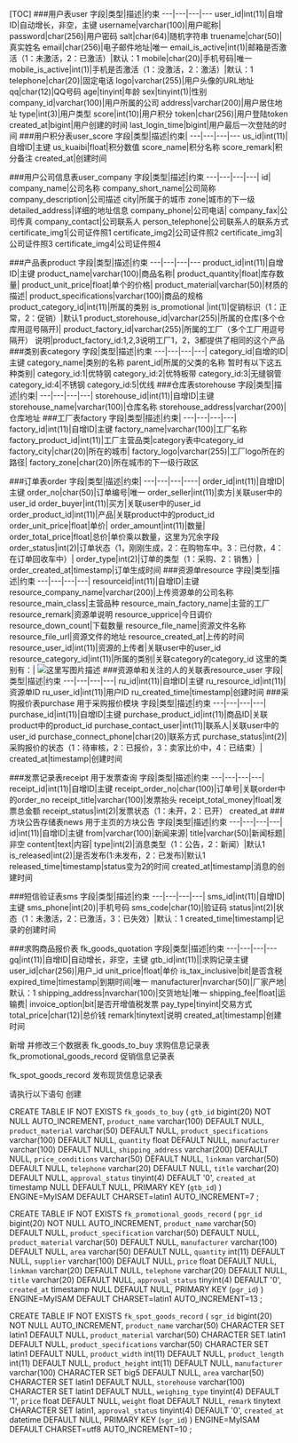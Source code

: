 [TOC]
###用户表user
字段|类型|描述|约束
---|---|---|---
user_id|int(11)|自增ID|自动增长，非空，主键
username|varchar(100)|用户昵称|
password|char(256)|用户密码
salt|char(64)|随机字符串
truename|char(50)|真实姓名
email|char(256)|电子邮件地址|唯一
email_is_active|int(1)|邮箱是否激活（1：未激活，2：已激活）|默认：1
mobile|char(20)|手机号码|唯一
mobile_is_active|int(1)|手机是否激活（1：没激活，2：激活）|默认：1
telephone|char(20)|固定电话
logo|varchar(255)|用户头像的URL地址
qq|char(12)|QQ号码
age|tinyint|年龄
sex|tinyint(1)|性别
company_id|varchar(100)|用户所属的公司
address|varchar(200)|用户居住地址
type|int(3)|用户类型
score|int(10)|用户积分
token|char(256)|用户登陆token
created_at|bigint|用户创建的时间
last_login_time|bigint|用户最后一次登陆的时间
###用户积分表user_score
字段|类型|描述|约束|
---|---|---|---
us_id|int(11)|自增ID|主键
us_kuaibi|float|积分数值
score_name|积分名称
score_remark|积分备注
created_at|创建时间

###用户公司信息表user_company
字段|类型|描述|约束
---|---|---|---|
id|
company_name|公司名称
company_short_name|公司简称
company_description|公司描述
city|所属于的城市
zone|城市的下一级
detailed_address|详细的地址信息
company_phone|公司电话|
company_fax|公司传真
company_contact|公司联系人
person_telephone|公司联系人的联系方式
certificate_img1|公司证件照1
certificate_img2|公司证件照2
certificate_img3|公司证件照3
certificate_img4|公司证件照4


###产品表product
字段|类型|描述|约束
---|---|---|---
product_id|int(11)|自增ID|主键
product_name|varchar(100)|商品名称|
product_quantity|float|库存数量|
product_unit_price|float|单个的价格|
product_material|varchar(50)|材质的描述|
product_specifications|varchar(100)|商品的规格
product_category_id|int(11)|所属的类别
is_promotional |int(1)|促销标识（1：正常，2：促销）|默认1
product_storehouse_id|varchar(255)|所属的仓库(多个仓库用逗号隔开)|
product_factory_id|varchar(255)|所属的工厂（多个工厂用逗号隔开）
说明|product_factory_id:1,2,3说明工厂1，2，3都提供了相同的这个产品
###类别表category
字段|类型|描述|约束
---|---|---|---|
category_id|自增的ID|主键
category_name|类别的名称 
parent_id|所属的父类的名称
暂时有以下这五种类别|
category_id:1|优特钢
category_id:2|优特板带
category_id:3|无缝钢管
category_id:4|不锈钢
category_id:5|优线
###仓库表storehouse
字段|类型|描述|约束|
---|---|---|---|
storehouse_id|int(11)|自增ID|主键
storehouse_name|varchar(100)|仓库名称
storehouse_address|varchar(200)|仓库地址
###工厂表factory
字段|类型|描述|约束|
---|---|---|---|
factory_id|int(11)|自增ID|主键
factory_name|varchar(100)|工厂名称
factory_product_id|int(11)|工厂主营品类|category表中category_id
factory_city|char(20)|所在的城市|
factory_logo|varchar(255)|工厂logo所在的路径|
factory_zone|char(20)|所在城市的下一级行政区



###订单表order
字段|类型|描述|约束|
---|---|---|----|
order_id|int(11)|自增ID|主键
order_no|char(50)|订单编号|唯一
order_seller|int(11)|卖方|关联user中的user_id
order_buyer|int(11)|买方|关联user中的user_id
order_product_id|int(11)|产品|关联product中的product_id
order_unit_price|float|单价|
order_amount|int(11)|数量|
order_total_price|float|总价|单价乘以数量，这里为冗余字段
order_status|int(2)|订单状态（1，刚刚生成，2：在购物车中。3：已付款，4：在订单回收车中）|
order_type|int(2)|订单的类型（1：采购、2：销售）|
order_created_at|timestamp|订单生成时间
###资源单resource
字段|类型|描述|约束
---|---|---|---|
resourceid|int(11)|自增ID|主键
resource_company_name|varchar(200)|上传资源单的公司名称
resource_main_class|主营品种
resource_main_factory_name|主营的工厂
resource_remark|资源单说明
resource_upprice|今日调价
resource_down_count|下载数量
resource_file_name|资源文件名称
resource_file_url|资源文件的地址
resource_created_at|上传的时间
resource_user_id|int(11)|资源的上传者|关联user中的user_id
resource_category_id|int(11)|所属的类别|关联category的category_id
这里的类别有：|
![这里写图片描述](http://img.blog.csdn.net/20151022225721578)
###资源单和关注的人的关联表resource_user
字段|类型|描述|约束
---|---|---|---|
ru_id|int(11)|自增ID|主键
ru_resource_id|int(11)|资源单ID
ru_user_id|int(11)|用户ID
ru_created_time|timestamp|创建时间
###采购报价表purchase 用于采购报价模块
字段|类型|描述|约束
---|---|---|---|
purchase_id|int(11)|自增ID|主键
purchase_product_id|int(11)|商品ID|关联product中的product_id
purchase_contact_user|int(11)|联系人|关联user中的user_id
purchase_connect_phone|char(20)|联系方式
purchase_status|int(2)|采购报价的状态（1：待审核，2：已报价，3：卖家比价中，4：已结束）|
created_at|timestamp|创建时间

###发票记录表receipt 用于发票查询
字段|类型|描述|约束
---|---|---|---|
receipt_id|int(11)|自增ID|主键
receipt_order_no|char(100)|订单号|关联order中的order_no
receipt_title|varchar(100)|发票抬头
receipt_total_money|float|发票总金额
receipt_status|int(2)|发票状态（1：未开，2：已开）
created_at
###方块公告存储表news 用于主页的方块公告
字段|类型|描述|约束
---|---|---|---|
id|int(11)|自增ID|主键
from|varchar(100)|新闻来源|
title|varchar(50)|新闻标题|非空
content|text|内容|
type|int(2)|消息类型（1：公告，2：新闻）|默认1
is_released|int(2)|是否发布(1:未发布，2：已发布)|默认1
released_time|timestamp|status变为2的时间
created_at|timestamp|消息的创建时间

###短信验证表sms
字段|类型|描述|约束
---|---|---|---|
sms_id|int(11)|自增ID|主键
sms_phone|int(20)|手机号码
sms_code|char(10)|验证码
status|int(2)|状态（1：未激活，2：已激活，3：已失效）|默认：1
created_time|timestamp|记录的创建时间



###求购商品报价表 fk_goods_quotation
字段|类型|描述|约束
---|---|---|---
gq|int(11)|自增ID|自动增长，非空，主键
gtb_id|int(11)||求购记录主键
user_id|char(256)|用户_id
unit_price|float|单价
is_tax_inclusive|bit|是否含税
expired_time|timestamp|到期时间|唯一
manufacturer|nvarchar(50)|厂家产地|默认：1
shipping_address|nvarchar(100)|交货地址|唯一
shipping_fee|float|运输费|
invoice_option|bit|是否开增值税发票
pay_type|tinyint|交易方式
total_price|char(12)|总价钱
remark|tinytext|说明
created_at|timestamp|创建时间




新增 并修改三个数据表
fk_goods_to_buy  求购信息记录表
fk_promotional_goods_record  促销信息记录表

fk_spot_goods_record 发布现货信息记录表


请执行以下语句 创建


CREATE TABLE IF NOT EXISTS `fk_goods_to_buy` (
  `gtb_id` bigint(20) NOT NULL AUTO_INCREMENT,
  `product_name` varchar(100) DEFAULT NULL,
  `product_material` varchar(50) DEFAULT NULL,
  `product_specifications` varchar(100) DEFAULT NULL,
  `quantity` float DEFAULT NULL,
  `manufacturer` varchar(100) DEFAULT NULL,
  `shipping_address` varchar(200) DEFAULT NULL,
  `price_conditions` varchar(50) DEFAULT NULL,
  `linkman` varchar(50) DEFAULT NULL,
  `telephone` varchar(20) DEFAULT NULL,
  `title` varchar(20) DEFAULT NULL,
  `approval_status` tinyint(4) DEFAULT '0',
  `created_at` timestamp NULL DEFAULT NULL,
  PRIMARY KEY (`gtb_id`)
) ENGINE=MyISAM  DEFAULT CHARSET=latin1 AUTO_INCREMENT=7 ;



CREATE TABLE IF NOT EXISTS `fk_promotional_goods_record` (
  `pgr_id` bigint(20) NOT NULL AUTO_INCREMENT,
  `product_name` varchar(50) DEFAULT NULL,
  `product_specification` varchar(50) DEFAULT NULL,
  `product_material` varchar(50) DEFAULT NULL,
  `manufacturer` varchar(100) DEFAULT NULL,
  `area` varchar(50) DEFAULT NULL,
  `quantity` int(11) DEFAULT NULL,
  `supplier` varchar(100) DEFAULT NULL,
  `price` float DEFAULT NULL,
  `linkman` varchar(20) DEFAULT NULL,
  `telephone` varchar(20) DEFAULT NULL,
  `title` varchar(20) DEFAULT NULL,
  `approval_status` tinyint(4) DEFAULT '0',
  `created_at` timestamp NULL DEFAULT NULL,
  PRIMARY KEY (`pgr_id`)
) ENGINE=MyISAM  DEFAULT CHARSET=latin1 AUTO_INCREMENT=13 ;



CREATE TABLE IF NOT EXISTS `fk_spot_goods_record` (
  `sgr_id` bigint(20) NOT NULL AUTO_INCREMENT,
  `product_name` varchar(50) CHARACTER SET latin1 DEFAULT NULL,
  `product_material` varchar(50) CHARACTER SET latin1 DEFAULT NULL,
  `product_specifications` varchar(50) CHARACTER SET latin1 DEFAULT NULL,
  `product_width` int(11) DEFAULT NULL,
  `product_length` int(11) DEFAULT NULL,
  `product_height` int(11) DEFAULT NULL,
  `manufacturer` varchar(100) CHARACTER SET big5 DEFAULT NULL,
  `area` varchar(50) CHARACTER SET latin1 DEFAULT NULL,
  `storehouse` varchar(100) CHARACTER SET latin1 DEFAULT NULL,
  `weighing_type` tinyint(4) DEFAULT '1',
  `price` float DEFAULT NULL,
  `weight` float DEFAULT NULL,
  `remark` tinytext CHARACTER SET latin1,
  `approval_status` tinyint(4) DEFAULT '0',
  `created_at` datetime DEFAULT NULL,
  PRIMARY KEY (`sgr_id`)
) ENGINE=MyISAM  DEFAULT CHARSET=utf8 AUTO_INCREMENT=10 ;


